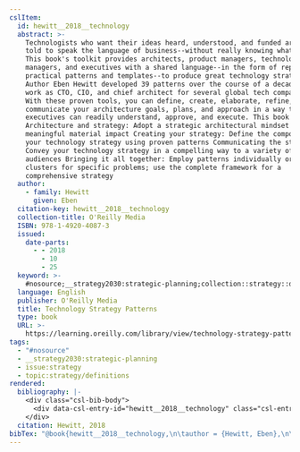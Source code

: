 ```yaml
---
cslItem:
  id: hewitt__2018__technology
  abstract: >-
    Technologists who want their ideas heard, understood, and funded are often
    told to speak the language of business--without really knowing what that is.
    This book's toolkit provides architects, product managers, technology
    managers, and executives with a shared language--in the form of repeatable,
    practical patterns and templates--to produce great technology strategies.
    Author Eben Hewitt developed 39 patterns over the course of a decade in his
    work as CTO, CIO, and chief architect for several global tech companies.
    With these proven tools, you can define, create, elaborate, refine, and
    communicate your architecture goals, plans, and approach in a way that
    executives can readily understand, approve, and execute. This book covers:
    Architecture and strategy: Adopt a strategic architectural mindset to make a
    meaningful material impact Creating your strategy: Define the components of
    your technology strategy using proven patterns Communicating the strategy:
    Convey your technology strategy in a compelling way to a variety of
    audiences Bringing it all together: Employ patterns individually or in
    clusters for specific problems; use the complete framework for a
    comprehensive strategy
  author:
    - family: Hewitt
      given: Eben
  citation-key: hewitt__2018__technology
  collection-title: O'Reilly Media
  ISBN: 978-1-4920-4087-3
  issued:
    date-parts:
      - - 2018
        - 10
        - 25
  keyword: >-
    #nosource;__strategy2030:strategic-planning;collection::strategy::definitions
  language: English
  publisher: O'Reilly Media
  title: Technology Strategy Patterns
  type: book
  URL: >-
    https://learning.oreilly.com/library/view/technology-strategy-patterns/9781492040866/
tags:
  - "#nosource"
  - __strategy2030:strategic-planning
  - issue:strategy
  - topic:strategy/definitions
rendered:
  bibliography: |-
    <div class="csl-bib-body">
      <div data-csl-entry-id="hewitt__2018__technology" class="csl-entry">Hewitt, E. 2018 <i>Technology Strategy Patterns</i>. O’Reilly Media (O’Reilly Media). Available at: <a href='https://learning.oreilly.com/library/view/technology-strategy-patterns/9781492040866/.'>https://learning.oreilly.com/library/view/technology-strategy-patterns/9781492040866/.</a></div>
    </div>
  citation: Hewitt, 2018
bibTex: "@book{hewitt__2018__technology,\n\tauthor = {Hewitt, Eben},\n\tseries = {O'{Reilly} {Media}},\n\tyear = {2018},\n\tmonth = {oct 25},\n\tpublisher = {O'Reilly Media},\n\ttitle = {Technology {Strategy} {Patterns}},\n}\n\n"
---
```

